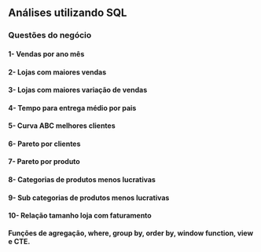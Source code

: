 ## Análises utilizando SQL
### Questões do negócio

#### 1- Vendas por ano mês

#### 2- Lojas com maiores vendas

#### 3- Lojas com maiores variação de vendas

#### 4- Tempo para entrega médio por pais

#### 5- Curva ABC melhores clientes

#### 6- Pareto por clientes

#### 7- Pareto por produto

#### 8- Categorias de produtos menos lucrativas

#### 9- Sub categorias de produtos menos lucrativas

#### 10- Relação tamanho loja com faturamento

**Funções de agregação, where, group by, order by, window function, view e CTE.**

